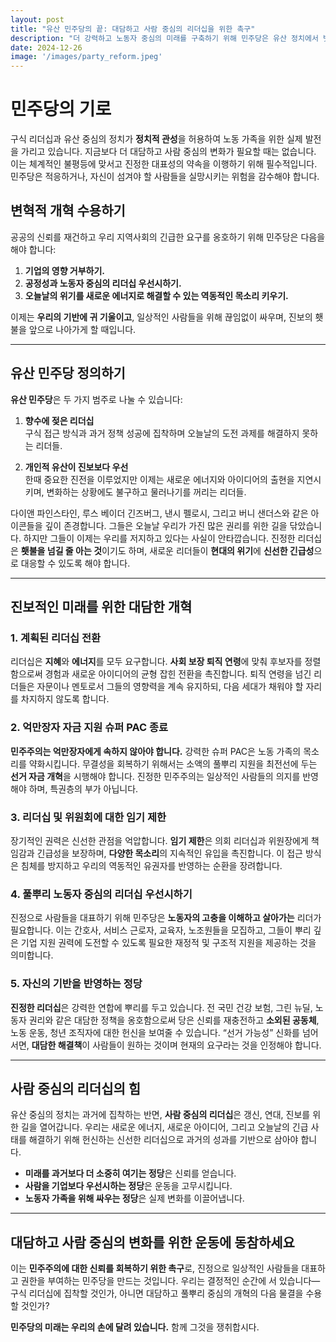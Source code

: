```yaml
---
layout: post
title: "유산 민주당의 끝: 대담하고 사람 중심의 리더십을 위한 촉구"
description: "더 강력하고 노동자 중심의 미래를 구축하기 위해 민주당은 유산 정치에서 벗어나 사람 중심의 리더십, 공정성, 대담한 개혁을 우선시해야 합니다."
date: 2024-12-26
image: '/images/party_reform.jpeg'
---
```


# 민주당의 기로

구식 리더십과 유산 중심의 정치가 **정치적 관성**을 허용하여 노동 가족을 위한 실제 발전을 가리고 있습니다. 지금보다 더 대담하고 사람 중심의 변화가 필요할 때는 없습니다. 이는 체계적인 불평등에 맞서고 진정한 대표성의 약속을 이행하기 위해 필수적입니다. 민주당은 적응하거나, 자신이 섬겨야 할 사람들을 실망시키는 위험을 감수해야 합니다.

## 변혁적 개혁 수용하기

공공의 신뢰를 재건하고 우리 지역사회의 긴급한 요구를 옹호하기 위해 민주당은 다음을 해야 합니다:

1. **기업의 영향 거부하기.**  
2. **공정성과 노동자 중심의 리더십 우선시하기.**  
3. **오늘날의 위기를 새로운 에너지로 해결할 수 있는 역동적인 목소리 키우기.**  

이제는 **우리의 기반에 귀 기울이고**, 일상적인 사람들을 위해 끊임없이 싸우며, 진보의 횃불을 앞으로 나아가게 할 때입니다.

---

## 유산 민주당 정의하기

**유산 민주당**은 두 가지 범주로 나눌 수 있습니다:

1. **향수에 젖은 리더십**  
   구식 접근 방식과 과거 정책 성공에 집착하며 오늘날의 도전 과제를 해결하지 못하는 리더들.

2. **개인적 유산이 진보보다 우선**  
   한때 중요한 진전을 이루었지만 이제는 새로운 에너지와 아이디어의 출현을 지연시키며, 변화하는 상황에도 불구하고 물러나기를 꺼리는 리더들.

다이앤 파인스타인, 루스 베이더 긴즈버그, 낸시 펠로시, 그리고 버니 샌더스와 같은 아이콘들을 깊이 존경합니다. 그들은 오늘날 우리가 가진 많은 권리를 위한 길을 닦았습니다. 하지만 그들이 이제는 우리를 저지하고 있다는 사실이 안타깝습니다. 진정한 리더십은 **횃불을 넘길 줄 아는 것**이기도 하며, 새로운 리더들이 **현대의 위기**에 **신선한 긴급성**으로 대응할 수 있도록 해야 합니다.

---

## 진보적인 미래를 위한 대담한 개혁

### 1. 계획된 리더십 전환
리더십은 **지혜**와 **에너지**를 모두 요구합니다. **사회 보장 퇴직 연령**에 맞춰 후보자를 정렬함으로써 경험과 새로운 아이디어의 균형 잡힌 전환을 촉진합니다. 퇴직 연령을 넘긴 리더들은 자문이나 멘토로서 그들의 영향력을 계속 유지하되, 다음 세대가 채워야 할 자리를 차지하지 않도록 합니다.

### 2. 억만장자 자금 지원 슈퍼 PAC 종료
**민주주의는 억만장자에게 속하지 않아야 합니다.** 강력한 슈퍼 PAC은 노동 가족의 목소리를 약화시킵니다. 무결성을 회복하기 위해서는 소액의 풀뿌리 지원을 최전선에 두는 **선거 자금 개혁**을 시행해야 합니다. 진정한 민주주의는 일상적인 사람들의 의지를 반영해야 하며, 특권층의 부가 아닙니다.

### 3. 리더십 및 위원회에 대한 임기 제한
장기적인 권력은 신선한 관점을 억압합니다. **임기 제한**은 의회 리더십과 위원장에게 책임감과 긴급성을 보장하며, **다양한 목소리**의 지속적인 유입을 촉진합니다. 이 접근 방식은 침체를 방지하고 우리의 역동적인 유권자를 반영하는 순환을 장려합니다.

### 4. 풀뿌리 노동자 중심의 리더십 우선시하기
진정으로 사람들을 대표하기 위해 민주당은 **노동자의 고충을 이해하고 살아가는** 리더가 필요합니다. 이는 간호사, 서비스 근로자, 교육자, 노조원들을 모집하고, 그들이 뿌리 깊은 기업 지원 권력에 도전할 수 있도록 필요한 재정적 및 구조적 지원을 제공하는 것을 의미합니다.

### 5. 자신의 기반을 반영하는 정당
**진정한 리더십**은 강력한 연합에 뿌리를 두고 있습니다. 전 국민 건강 보험, 그린 뉴딜, 노동자 권리와 같은 대담한 정책을 옹호함으로써 당은 신뢰를 재충전하고 **소외된 공동체**, 노동 운동, 청년 조직자에 대한 헌신을 보여줄 수 있습니다. “선거 가능성” 신화를 넘어서면, **대담한 해결책**이 사람들이 원하는 것이며 현재의 요구라는 것을 인정해야 합니다.

---

## 사람 중심의 리더십의 힘

유산 중심의 정치는 과거에 집착하는 반면, **사람 중심의 리더십**은 갱신, 연대, 진보를 위한 길을 열어갑니다. 우리는 새로운 에너지, 새로운 아이디어, 그리고 오늘날의 긴급 사태를 해결하기 위해 헌신하는 신선한 리더십으로 과거의 성과를 기반으로 삼아야 합니다.

- **미래를 과거보다 더 소중히 여기는 정당**은 신뢰를 얻습니다.  
- **사람을 기업보다 우선시하는 정당**은 운동을 고무시킵니다.  
- **노동자 가족을 위해 싸우는 정당**은 실제 변화를 이끌어냅니다.

---

## 대담하고 사람 중심의 변화를 위한 운동에 동참하세요

이는 **민주주의에 대한 신뢰를 회복하기 위한 촉구**로, 진정으로 일상적인 사람들을 대표하고 권한을 부여하는 민주당을 만드는 것입니다. 우리는 결정적인 순간에 서 있습니다—구식 리더십에 집착할 것인가, 아니면 대담하고 풀뿌리 중심의 개혁의 다음 물결을 수용할 것인가?  

**민주당의 미래는 우리의 손에 달려 있습니다.** 함께 그것을 쟁취합시다.